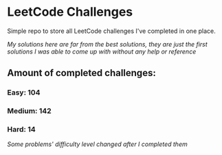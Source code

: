 
# LeetCode Challenges

Simple repo to store all LeetCode challenges I've completed in one place.

<i>My solutions here are far from the best solutions, they are just the first solutions I was able to come up with without any help or reference</i>

## Amount of completed challenges:

### Easy: 104

### Medium: 142

### Hard: 14

<i>Some problems' difficulty level changed after I completed them</i>
